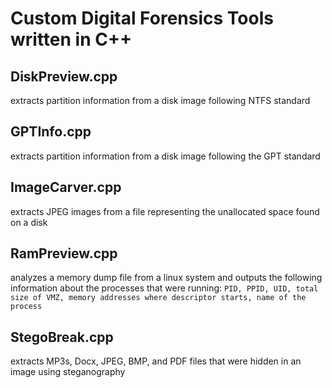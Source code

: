 # Custom Digital Forensics Tools written in C++

## DiskPreview.cpp

extracts partition information from a disk image following NTFS standard 

## GPTInfo.cpp

extracts partition information from a disk image following the GPT standard

## ImageCarver.cpp

extracts JPEG images from a file representing the unallocated space found on a disk

## RamPreview.cpp

analyzes a memory dump file from a linux system and outputs the following information about the processes that were running:
`PID, PPID, UID, total size of VMZ, memory addresses where descriptor starts, name of the process`

## StegoBreak.cpp
extracts MP3s, Docx, JPEG, BMP, and PDF files that were hidden in an image using steganography  
